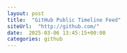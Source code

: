 ```yaml
---
layout: post
title:  "GitHub Public Timeline Feed"
siteUrl:  "http://github.com/"
date:  2025-03-06 13:45:15+00:00
categories: github
---
```


